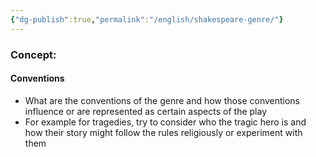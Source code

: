```yaml
---
{"dg-publish":true,"permalink":"/english/shakespeare-genre/"}
---
```


### Concept:
#### Conventions
- What are the conventions of the genre and how those conventions influence or are represented as certain aspects of the play
- For example for tragedies, try to consider who the tragic hero is and how their story might follow the rules religiously or experiment with them

